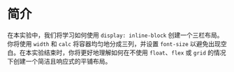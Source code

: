 # 简介

在本实验中，我们将学习如何使用 `display: inline-block` 创建一个三栏布局。你将使用 `width` 和 `calc` 将容器均匀地分成三列，并设置 `font-size` 以避免出现空白。在本实验结束时，你将更好地理解如何在不使用 `float`、`flex` 或 `grid` 的情况下创建一个简洁且响应式的平铺布局。
